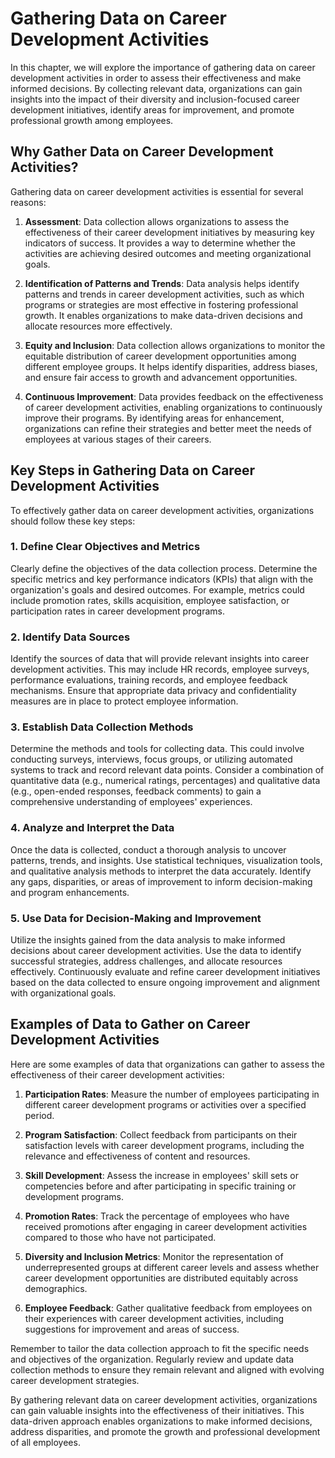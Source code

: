 # Gathering Data on Career Development Activities

In this chapter, we will explore the importance of gathering data on career development activities in order to assess their effectiveness and make informed decisions. By collecting relevant data, organizations can gain insights into the impact of their diversity and inclusion-focused career development initiatives, identify areas for improvement, and promote professional growth among employees.

## Why Gather Data on Career Development Activities?

Gathering data on career development activities is essential for several reasons:

1. **Assessment**: Data collection allows organizations to assess the effectiveness of their career development initiatives by measuring key indicators of success. It provides a way to determine whether the activities are achieving desired outcomes and meeting organizational goals.
    
2. **Identification of Patterns and Trends**: Data analysis helps identify patterns and trends in career development activities, such as which programs or strategies are most effective in fostering professional growth. It enables organizations to make data-driven decisions and allocate resources more effectively.
    
3. **Equity and Inclusion**: Data collection allows organizations to monitor the equitable distribution of career development opportunities among different employee groups. It helps identify disparities, address biases, and ensure fair access to growth and advancement opportunities.
    
4. **Continuous Improvement**: Data provides feedback on the effectiveness of career development activities, enabling organizations to continuously improve their programs. By identifying areas for enhancement, organizations can refine their strategies and better meet the needs of employees at various stages of their careers.
    

## Key Steps in Gathering Data on Career Development Activities

To effectively gather data on career development activities, organizations should follow these key steps:

### 1\. Define Clear Objectives and Metrics

Clearly define the objectives of the data collection process. Determine the specific metrics and key performance indicators (KPIs) that align with the organization's goals and desired outcomes. For example, metrics could include promotion rates, skills acquisition, employee satisfaction, or participation rates in career development programs.

### 2\. Identify Data Sources

Identify the sources of data that will provide relevant insights into career development activities. This may include HR records, employee surveys, performance evaluations, training records, and employee feedback mechanisms. Ensure that appropriate data privacy and confidentiality measures are in place to protect employee information.

### 3\. Establish Data Collection Methods

Determine the methods and tools for collecting data. This could involve conducting surveys, interviews, focus groups, or utilizing automated systems to track and record relevant data points. Consider a combination of quantitative data (e.g., numerical ratings, percentages) and qualitative data (e.g., open-ended responses, feedback comments) to gain a comprehensive understanding of employees' experiences.

### 4\. Analyze and Interpret the Data

Once the data is collected, conduct a thorough analysis to uncover patterns, trends, and insights. Use statistical techniques, visualization tools, and qualitative analysis methods to interpret the data accurately. Identify any gaps, disparities, or areas of improvement to inform decision-making and program enhancements.

### 5\. Use Data for Decision-Making and Improvement

Utilize the insights gained from the data analysis to make informed decisions about career development activities. Use the data to identify successful strategies, address challenges, and allocate resources effectively. Continuously evaluate and refine career development initiatives based on the data collected to ensure ongoing improvement and alignment with organizational goals.

## Examples of Data to Gather on Career Development Activities

Here are some examples of data that organizations can gather to assess the effectiveness of their career development activities:

1. **Participation Rates**: Measure the number of employees participating in different career development programs or activities over a specified period.
    
2. **Program Satisfaction**: Collect feedback from participants on their satisfaction levels with career development programs, including the relevance and effectiveness of content and resources.
    
3. **Skill Development**: Assess the increase in employees' skill sets or competencies before and after participating in specific training or development programs.
    
4. **Promotion Rates**: Track the percentage of employees who have received promotions after engaging in career development activities compared to those who have not participated.
    
5. **Diversity and Inclusion Metrics**: Monitor the representation of underrepresented groups at different career levels and assess whether career development opportunities are distributed equitably across demographics.
    
6. **Employee Feedback**: Gather qualitative feedback from employees on their experiences with career development activities, including suggestions for improvement and areas of success.
    

Remember to tailor the data collection approach to fit the specific needs and objectives of the organization. Regularly review and update data collection methods to ensure they remain relevant and aligned with evolving career development strategies.

By gathering relevant data on career development activities, organizations can gain valuable insights into the effectiveness of their initiatives. This data-driven approach enables organizations to make informed decisions, address disparities, and promote the growth and professional development of all employees.
